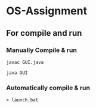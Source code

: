 # OS-Assignment

## For compile and run

### Manually Compile & run

```
javac GUI.java

java GUI
```

### Automatically compile & run

```
> launch.bat
```
